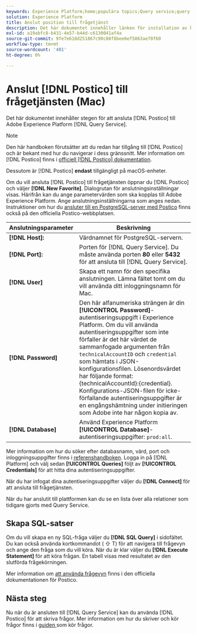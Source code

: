 ```yaml
---
keywords: Experience Platform;home;populära topics;Query service;query service;postico;Postico;connect to query service;
solution: Experience Platform
title: Anslut position till frågetjänst
description: Det här dokumentet innehåller länken för installation av klienten Postico för Adobe Experience Platform Query Service.
exl-id: a19abfc8-b431-4e57-b44d-c6130041af4a
source-git-commit: 9fe7e618d251867c90c88f8bee6ef5863ae78f60
workflow-type: tm+mt
source-wordcount: '401'
ht-degree: 0%

---
```


# Anslut [!DNL Postico] till frågetjänsten (Mac)

Det här dokumentet innehåller stegen för att ansluta [!DNL Postico] till Adobe Experience Platform [!DNL Query Service].

>[!NOTE]
>
> Den här handboken förutsätter att du redan har tillgång till [!DNL Postico] och är bekant med hur du navigerar i dess gränssnitt. Mer information om [!DNL Postico] finns i [officiell [!DNL Postico] dokumentation](https://eggerapps.at/postico/docs).
> 
> Dessutom är [!DNL Postico] **endast** tillgängligt på macOS-enheter.

Om du vill ansluta [!DNL Postico] till frågetjänsten öppnar du [!DNL Postico] och väljer **[!DNL New Favorite]**. Dialogrutan för anslutningsinställningar visas. Härifrån kan du ange parametervärden som ska kopplas till Adobe Experience Platform. Ange anslutningsinställningarna som anges nedan. Instruktioner om hur du [ansluter till en PostgreSQL-server med Postico](https://eggerapps.at/postico/docs/v1.5.21/favorite-window.html) finns också på den officiella Postico-webbplatsen.

| Anslutningsparameter | Beskrivning |
|---|---|
| **[!DNL Host]:** | Värdnamnet för PostgreSQL-servern. |
| **[!DNL Port]:** | Porten för [!DNL Query Service]. Du måste använda porten **80** eller **5432** för att ansluta till [!DNL Query Service]. |
| **[!DNL User]** | Skapa ett namn för den specifika anslutningen. Lämna fältet tomt om du vill använda ditt inloggningsnamn för Mac. |
| **[!DNL Password]** | Den här alfanumeriska strängen är din **[!UICONTROL Password]**-autentiseringsuppgift i Experience Platform. Om du vill använda autentiseringsuppgifter som inte förfaller är det här värdet de sammanfogade argumenten från `technicalAccountID` och `credential` som hämtats i JSON-konfigurationsfilen. Lösenordsvärdet har följande format: {technicalAccountId}:{credential}. Konfigurations-JSON-filen för icke-förfallande autentiseringsuppgifter är en engångshämtning under initieringen som Adobe inte har någon kopia av. |
| **[!DNL Database]** | Använd Experience Platform **[!UICONTROL Database]**-autentiseringsuppgifter: `prod:all`. |

Mer information om hur du söker efter databasnamn, värd, port och inloggningsuppgifter finns i [referenshandboken](../ui/credentials.md). Logga in på [!DNL Platform] och välj sedan **[!UICONTROL Queries]** följt av **[!UICONTROL Credentials]** för att hitta dina autentiseringsuppgifter.

När du har infogat dina autentiseringsuppgifter väljer du **[!DNL Connect]** för att ansluta till frågetjänsten.

När du har anslutit till plattformen kan du se en lista över alla relationer som tidigare gjorts med Query Service.

## Skapa SQL-satser

Om du vill skapa en ny SQL-fråga väljer du **[!DNL SQL Query]** i sidofältet. Du kan också använda kortkommandot ( ⇧ T) för att navigera till frågevyn och ange den fråga som du vill köra. När du är klar väljer du **[!DNL Execute Statement]** för att köra frågan. En tabell visas med resultatet av den slutförda frågekörningen.

Mer information om [att använda frågevyn](https://eggerapps.at/postico/docs/v1.3.1/sql-query-view.html) finns i den officiella dokumentationen för Postico.

## Nästa steg

Nu när du är ansluten till [!DNL Query Service] kan du använda [!DNL Postico] för att skriva frågor. Mer information om hur du skriver och kör frågor finns i [guiden ](../best-practices/writing-queries.md) som kör frågor.
